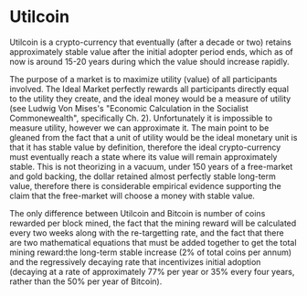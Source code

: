 Utilcoin
========

Utilcoin is a crypto-currency that eventually (after a decade or two) retains approximately stable value after 
the initial adopter period ends, which as of now is around 15-20 years during which the value should increase rapidly.  

The purpose of a market is to maximize utility (value) of all participants involved.  The Ideal Market perfectly rewards 
all participants directly equal to the utility they create, and the ideal money would be a measure of utility (see Ludwig
Von Mises's "Economic Calculation in the Socialist Commonewealth", specifically Ch. 2).  Unfortunately it is impossible
to measure utility, however we can approximate it.  The main point to be gleaned from the fact that a unit of utility
would be the ideal monetary unit is that it has stable value by definition, therefore the ideal crypto-currency must 
eventually reach a state where its value will remain approximately stable.  This is not theorizing in a vacuum, under 150
years of a free-market and gold backing, the dollar retained almost perfectly stable long-term value, therefore there 
is considerable empirical evidence supporting the claim that the free-market will choose a money with stable value.

The only difference between Utilcoin and Bitcoin is number of coins rewarded per block mined, the fact that the mining
reward will be calculated every two weeks along with the re-targetting rate, and the fact that there are two mathematical
equations that must be added together to get the total mining reward:the long-term stable increase (2% of total coins 
per annum) and the regressively decaying rate that incentivizes initial adoption (decaying at a rate of approximately 
77% per year or 35% every four years, rather than the 50% per year of Bitcoin).  
